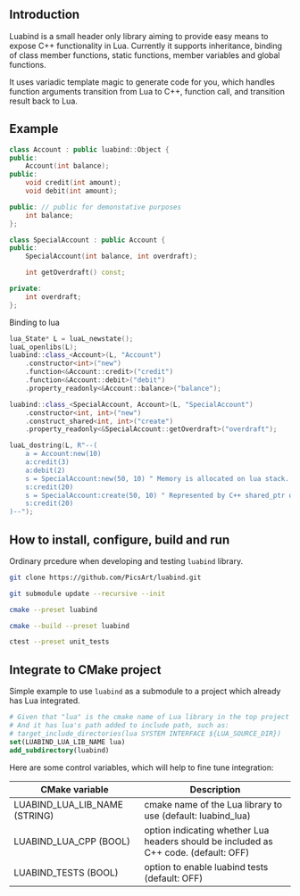 ## Introduction
Luabind is a small header only library aiming to provide easy means to expose C++ functionality in Lua.
Currently it supports inheritance, binding of class member functions, static functions, member variables and global functions.

It uses variadic template magic to generate code for you, which handles function arguments transition from Lua to C++, function call, and transition result back to Lua.

## Example
```cpp
class Account : public luabind::Object {
public:
    Account(int balance);
public:
    void credit(int amount);
    void debit(int amount);

public: // public for demonstative purposes
    int balance;
};

class SpecialAccount : public Account {
public:
    SpecialAccount(int balance, int overdraft);

    int getOverdraft() const;

private:
    int overdraft;
};
```

Binding to lua
```cpp
lua_State* L = luaL_newstate();
luaL_openlibs(L);
luabind::class_<Account>(L, "Account")
    .constructor<int>("new")
    .function<&Account::credit>("credit")
    .function<&Account::debit>("debit")
    .property_readonly<&Account::balance>("balance");

luabind::class_<SpecialAccount, Account>(L, "SpecialAccount")
    .constructor<int, int>("new")
    .construct_shared<int, int>("create")
    .property_readonly<&SpecialAccount::getOverdraft>("overdraft");

luaL_dostring(L, R"--(
    a = Account:new(10)
    a:credit(3)
    a:debit(2)
    s = SpecialAccount:new(50, 10) " Memory is allocated on lua stack.
    s:credit(20)
    s = SpecialAccount:create(50, 10) " Represented by C++ shared_ptr on lua stack.
    s:credit(20)
)--");
```
## How to install, configure, build and run

Ordinary prcedure when developing and testing `luabind` library.

```sh
git clone https://github.com/PicsArt/luabind.git

git submodule update --recursive --init

cmake --preset luabind

cmake --build --preset luabind

ctest --preset unit_tests
```

## Integrate to CMake project

Simple example to use `luabind` as a submodule to a project which already has Lua integrated.
``` cmake
# Given that "lua" is the cmake name of Lua library in the top project
# And it has lua's path added to include path, such as:
# target_include_directories(lua SYSTEM INTERFACE ${LUA_SOURCE_DIR})
set(LUABIND_LUA_LIB_NAME lua)
add_subdirectory(luabind)
```

Here are some control variables, which will help to fine tune integration:

| CMake variable | Description |
| ------ | ------ |
| LUABIND_LUA_LIB_NAME (STRING) | cmake name of the Lua library to use (default: luabind_lua) |
| LUABIND_LUA_CPP (BOOL) | option indicating whether Lua headers should be included as C++ code. (default: OFF) |
| LUABIND_TESTS (BOOL) | option to enable luabind tests (default: OFF) |
